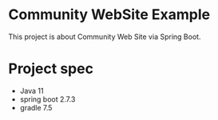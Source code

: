 # Community WebSite Example

This project is about Community Web Site via Spring Boot.

# Project spec

- Java 11
- spring boot 2.7.3
- gradle 7.5
